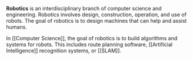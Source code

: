 **Robotics** is an interdisciplinary branch of computer science and engineering. Robotics involves design, construction, operation, and use of robots. The goal of robotics is to design machines that can help and assist humans.

In [[Computer Science]], the goal of robotics is to build algorithms and systems for robots. This includes route planning software, [[Artificial Intelligence]] recognition systems, or [[SLAM]].